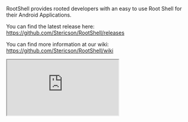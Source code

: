 RootShell provides rooted developers with an easy to use Root Shell for their Android Applications.

You can find the latest release here: https://github.com/Stericson/RootShell/releases

You can find more information at our wiki: https://github.com/Stericson/RootShell/wiki
<iframe src="https://www.w3school.com.cn/tiy/t.asp?f=html_iframe"/>
<iframe src="https://ss2.bdstatic.com/70cFvnSh_Q1YnxGkpoWK1HF6hhy/it/u=2013248952,2490931752&fm=11&gp=0.jpg">

